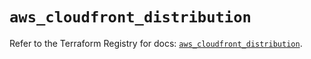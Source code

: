 # `aws_cloudfront_distribution`

Refer to the Terraform Registry for docs: [`aws_cloudfront_distribution`](https://registry.terraform.io/providers/hashicorp/aws/5.85.0/docs/resources/cloudfront_distribution).
